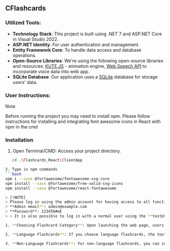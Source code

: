 ## CFlashcards

### Utilized Tools:

- **Technology Stack**: This project is built using .NET 7 and ASP.NET Core in Visual Studio 2022.
- **ASP.NET Identity**: For user authentication and management.
- **Entity Framework Core**: To handle data access and database operations.
- **Open-Source Libraries**: We're using the following open-source libraries and resources: [KUTE.JS](https://thednp.github.io/kute.js/) -  animation engine, [Web Speech API](https://developer.mozilla.org/en-US/docs/Web/API/Web_Speech_API) to incorporate voice data into web app. 
- **SQLite Database**: Our application uses a [SQLite](https://www.sqlite.org/index.html) database for storage users' data.

### User Instructions:

> [!NOTE]
> Before running the project you may need to install npm. Please follow instructions for installing and integrating font awesome icons in React with npm in the cmd

### Installation

1. Open Terminal/CMD: Access your project directory.
```bash
   cd .\Flashcards_React\ClientApp

2. Type in npm commands
```bash
npm i --save @fortawesome/fontawesome-svg-core
npm install --save @fortawesome/free-solid-svg-icons
npm install --save @fortawesome/react-fontawesome

> [!NOTE]
> Please log in using the admin account for having access to all functions
> **Admin email**: admin@example.com
> **Password**: 123456#eE
> > It is also possible to log in with a normal user using the **testUser email**: testUser@example.com with the same password

1. **Choosing Flashcard Category**: Upon launching the web page, users can select between language and non-language flashcards.

2. **Language Flashcards**: If you choose language flashcards, the text-to-speech feature allows you to hear pronunciations in either Norwegian or English. Simply click on the sound sign to have the text read aloud.

3. **Non-Language Flashcards**: For non-language flashcards, you can interact with the content and test your knowledge.
